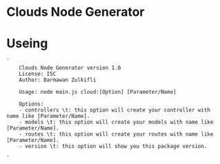 # Clouds Node Generator
# Useing
    `
        Clouds Node Generator version 1.0
        License: ISC
        Author: Darmawan Zulkifli

        Usage: node main.js cloud:[Option] [Parameter/Name]

        Options:
        - controllers \t: this option will create your controller with name like [Parameter/Name].
        - models \t: this option will create your models with name like [Parameter/Name].
        - routes \t: this option will create your routes with name like [Parameter/Name].
        - version \t: this option will show you this package version.

    `